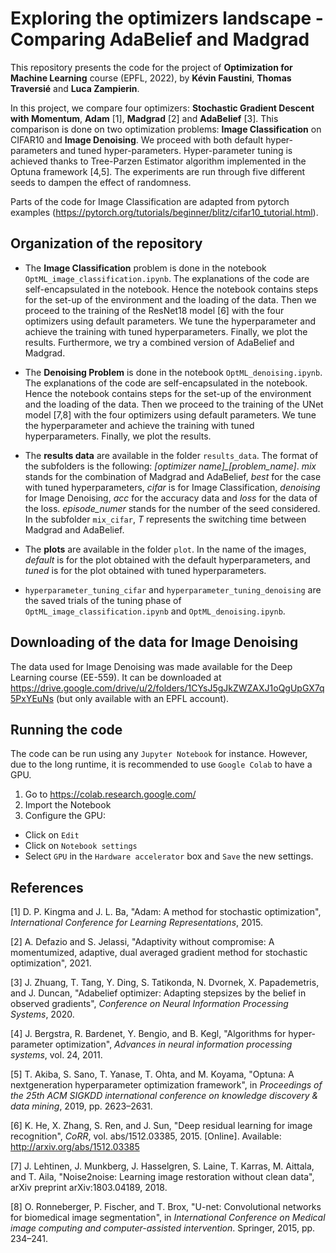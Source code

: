 # Exploring the optimizers landscape - Comparing AdaBelief and Madgrad

This repository presents the code for the project of **Optimization for Machine Learning** course (EPFL, 2022), by **Kévin Faustini**, **Thomas Traversié** and **Luca Zampierin**.

In this project, we compare four optimizers: **Stochastic Gradient Descent with Momentum**, **Adam** [1], **Madgrad** [2] and **AdaBelief** [3]. This comparison is done on two optimization problems: **Image Classification** on CIFAR10 and **Image Denoising**. We proceed with both default hyper-parameters and tuned hyper-parameters. Hyper-parameter tuning is achieved thanks to Tree-Parzen Estimator algorithm implemented in the Optuna framework [4,5]. The experiments are run through five different seeds to dampen the effect of randomness.

Parts of the code for Image Classification are adapted from pytorch examples (https://pytorch.org/tutorials/beginner/blitz/cifar10_tutorial.html).


## Organization of the repository

- The **Image Classification** problem is done in the notebook `OptML_image_classification.ipynb`. The explanations of the code are self-encapsulated in the notebook. Hence the notebook contains steps for the set-up of the environment and the loading of the data. Then we proceed to the training of the ResNet18 model [6] with the four optimizers using default parameters. We tune the hyperparameter and achieve the training with tuned hyperparameters. Finally, we plot the results. Furthermore, we try a combined version of AdaBelief and Madgrad.

- The **Denoising Problem** is done in the notebook `OptML_denoising.ipynb`. The explanations of the code are self-encapsulated in the notebook. Hence the notebook contains steps for the set-up of the environment and the loading of the data. Then we proceed to the training of the UNet model [7,8] with the four optimizers using default parameters. We tune the hyperparameter and achieve the training with tuned hyperparameters. Finally, we plot the results.

- The **results data** are available in the folder `results_data`. The format of the subfolders is the following: *[optimizer name]_[problem_name]*. *mix* stands for the combination of Madgrad and AdaBelief, *best* for the case with tuned hyperparameters, *cifar* is for Image Classification, *denoising* for Image Denoising, *acc* for the accuracy data and *loss* for the data of the loss. *episode_numer* stands for the number of the seed considered. In the subfolder `mix_cifar`, *T* represents the switching time between Madgrad and AdaBelief.

- The **plots** are available in the folder `plot`. In the name of the images, *default* is for the plot obtained with the default hyperparameters, and *tuned* is for the plot obtained with tuned hyperparameters.

- `hyperparameter_tuning_cifar` and `hyperparameter_tuning_denoising` are the saved trials of the tuning phase of `OptML_image_classification.ipynb` and `OptML_denoising.ipynb`.

## Downloading of the data for Image Denoising

The data used for Image Denoising was made available for the Deep Learning course (EE-559). It can be downloaded at https://drive.google.com/drive/u/2/folders/1CYsJ5gJkZWZAXJ1oQgUpGX7q5PxYEuNs (but only available with an EPFL account).


## Running the code

The code can be run using any `Jupyter Notebook` for instance. However, due to the long runtime, it is recommended to use `Google Colab` to have a GPU. 

1. Go to https://colab.research.google.com/
2. Import the Notebook
3. Configure the GPU: 
  - Click on `Edit`
  - Click on `Notebook settings`
  - Select `GPU` in the `Hardware accelerator` box and `Save` the new settings.


## References

[1] D. P. Kingma and J. L. Ba, "Adam: A method for stochastic optimization", *International Conference for Learning Representations*, 2015.

[2] A. Defazio and S. Jelassi, "Adaptivity without compromise: A momentumized, adaptive, dual averaged gradient method for stochastic optimization", 2021.

[3] J. Zhuang, T. Tang, Y. Ding, S. Tatikonda, N. Dvornek, X. Papademetris, and J. Duncan, "Adabelief optimizer: Adapting stepsizes by the belief in observed gradients", *Conference on Neural Information Processing Systems*, 2020.

[4] J. Bergstra, R. Bardenet, Y. Bengio, and B. Kegl, "Algorithms for hyper-parameter optimization", *Advances in neural information processing systems*, vol. 24, 2011.

[5] T. Akiba, S. Sano, T. Yanase, T. Ohta, and M. Koyama, "Optuna: A nextgeneration hyperparameter optimization framework", in *Proceedings of the 25th ACM SIGKDD international conference on knowledge discovery & data mining*, 2019, pp. 2623–2631.

[6] K. He, X. Zhang, S. Ren, and J. Sun, "Deep residual learning for image recognition", *CoRR*, vol. abs/1512.03385, 2015. [Online]. Available: http://arxiv.org/abs/1512.03385

[7] J. Lehtinen, J. Munkberg, J. Hasselgren, S. Laine, T. Karras, M. Aittala, and T. Aila, "Noise2noise: Learning image restoration without clean data", arXiv preprint arXiv:1803.04189, 2018.

[8] O. Ronneberger, P. Fischer, and T. Brox, "U-net: Convolutional networks for biomedical image segmentation", in *International Conference on Medical image computing and computer-assisted intervention*. Springer, 2015, pp. 234–241.
